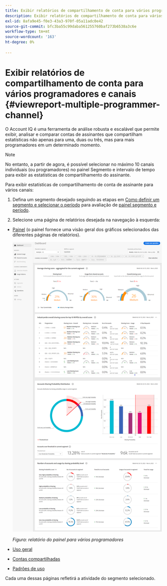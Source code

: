 ```yaml
---
title: Exibir relatórios de compartilhamento de conta para vários programadores e canais
description: Exibir relatórios de compartilhamento de conta para vários programadores e canais
exl-id: 8afa9e45-f0e3-43a3-970f-05a11adc0e42
source-git-commit: bfc3ba55c99daba561255760baf273b6538a3c6e
workflow-type: tm+mt
source-wordcount: '163'
ht-degree: 0%

---
```


# Exibir relatórios de compartilhamento de conta para vários programadores e canais {#viewreport-multiple-programmer-channel}

O Account IQ é uma ferramenta de análise robusta e escalável que permite exibir, analisar e comparar contas de assinantes que compartilham estatísticas não apenas para uma, duas ou três, mas para mais programadores em um determinado momento.

>[!NOTE]
>
>No entanto, a partir de agora, é possível selecionar no máximo 10 canais individuais (ou programadores) no painel Segmento e intervalo de tempo para exibir as estatísticas de compartilhamento do assinante.

Para exibir estatísticas de compartilhamento de conta de assinante para vários canais:

1. Defina um segmento desejado seguindo as etapas em [Como definir um segmento e selecionar o período](/help/AccountIQ/howto-select-segment-timeframe.md) para avaliação de [painel segmento e período](/help/AccountIQ/segments-timeframe.md).

1. Selecione uma página de relatórios desejada na navegação à esquerda:

* [Painel](/help/AccountIQ/dashboard.md) (o painel fornece uma visão geral dos gráficos selecionados das diferentes páginas de relatórios).

   ![](assets/mult-prog-dashboard.png)

   *Figura: relatório do painel para vários programadores*

* [Uso geral](/help/AccountIQ/general-usage-reports.md)

* [Contas compartilhadas](/help/AccountIQ/shared-acc-reports.md)

* [Padrões de uso](/help/AccountIQ/usage-patterns.md)

Cada uma dessas páginas refletirá a atividade do segmento selecionado.
